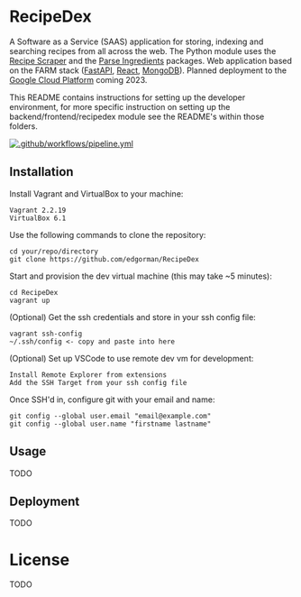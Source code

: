 # RecipeDex
A Software as a Service (SAAS) application for storing, indexing and searching recipes from all across the web. The Python module uses the [Recipe Scraper](https://github.com/hhursev/recipe-scrapers) and the [Parse Ingredients](https://github.com/MichielMag/parse-ingredients) packages. Web application based on the FARM stack ([FastAPI](https://fastapi.tiangolo.com/), [React](https://reactjs.org/), [MongoDB](https://www.mongodb.com/)). Planned deployment to the [Google Cloud Platform](https://cloud.google.com/) coming 2023.

This README contains instructions for setting up the developer environment, for more specific instruction on setting up the backend/frontend/recipedex module see the README's within those folders.

[![.github/workflows/pipeline.yml](https://github.com/edgorman/RecipeDex/actions/workflows/pipeline.yml/badge.svg)](https://github.com/edgorman/RecipeDex/actions/workflows/pipeline.yml)

## Installation

Install Vagrant and VirtualBox to your machine:

```
Vagrant 2.2.19
VirtualBox 6.1
```

Use the following commands to clone the repository:

```
cd your/repo/directory
git clone https://github.com/edgorman/RecipeDex
```

Start and provision the dev virtual machine (this may take ~5 minutes):

```
cd RecipeDex
vagrant up
```

(Optional) Get the ssh credentials and store in your ssh config file:

```
vagrant ssh-config
~/.ssh/config <- copy and paste into here
```

(Optional) Set up VSCode to use remote dev vm for development:

```
Install Remote Explorer from extensions
Add the SSH Target from your ssh config file
```

Once SSH'd in, configure git with your email and name:
```
git config --global user.email "email@example.com"
git config --global user.name "firstname lastname"
```

## Usage

TODO

## Deployment

TODO

# License

TODO
